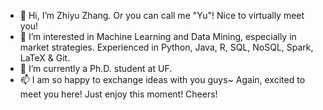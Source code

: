 - 👋 Hi, I’m Zhiyu Zhang. Or you can call me "Yu"! Nice to virtually meet you!
- 👀 I’m interested in Machine Learning and Data Mining, especially in market strategies. Experienced in Python, Java, R, SQL, NoSQL, Spark, LaTeX & Git.
- 🌱 I’m currently a Ph.D. student at UF.
- 📫 I am so happy to exchange ideas with you guys~ Again, excited to meet you here! Just enjoy this moment! Cheers!

<!---
ZhiyuZhang803/ZhiyuZhang803 is a ✨ special ✨ repository because its `README.md` (this file) appears on your GitHub profile.
You can click the Preview link to take a look at your changes.
--->
